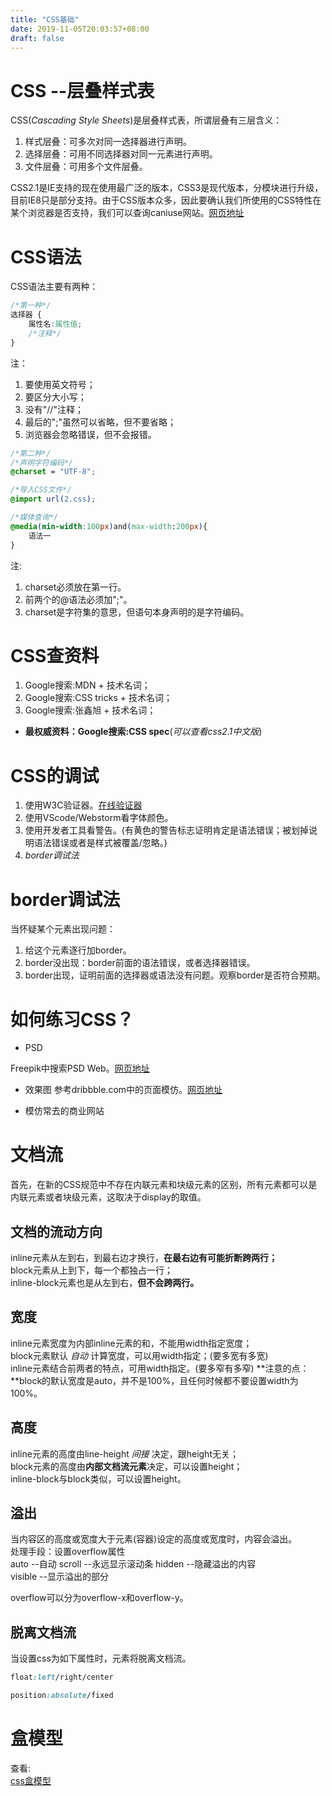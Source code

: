 ```yaml
---
title: "CSS基础"
date: 2019-11-05T20:03:57+08:00
draft: false
---
```


# CSS --层叠样式表
CSS(_Cascading Style Sheets_)是层叠样式表，所谓层叠有三层含义：  

1. 样式层叠：可多次对同一选择器进行声明。
2. 选择层叠：可用不同选择器对同一元素进行声明。
3. 文件层叠：可用多个文件层叠。

CSS2.1是IE支持的现在使用最广泛的版本，CSS3是现代版本，分模块进行升级，目前IE8只是部分支持。由于CSS版本众多，因此要确认我们所使用的CSS特性在某个浏览器是否支持，我们可以查询caniuse网站。[网页地址](https://caniuse.com/)

# CSS语法
CSS语法主要有两种：

~~~CSS
/*第一种*/
选择器 {
    属性名:属性值;
    /*注释*/
}
~~~
注：  
1. 要使用英文符号；
2. 要区分大小写；
3. 没有"//"注释；
4. 最后的";"虽然可以省略，但不要省略；
5. 浏览器会忽略错误，但不会报错。

~~~CSS
/*第二种*/
/*声明字符编码*/
@charset = "UTF-8"; 

/*导入CSS文件*/
@import url(2.css); 

/*媒体查询*/
@media(min-width:100px)and(max-width:200px){
    语法一
}  
~~~
注:  
1. charset必须放在第一行。
2. 前两个的@语法必须加";"。
3. charset是字符集的意思，但语句本身声明的是字符编码。

# CSS查资料
1. Google搜索:MDN + 技术名词；
2. Google搜索:CSS tricks + 技术名词；
3. Google搜索:张鑫旭 + 技术名词；
* **最权威资料：Google搜索:CSS spec**(_可以查看css2.1中文版_)

# CSS的调试
1. 使用W3C验证器。[在线验证器](https://jigsaw.w3.org/css-validator/)
2. 使用VScode/Webstorm看字体颜色。
3. 使用开发者工具看警告。(有黄色的警告标志证明肯定是语法错误；被划掉说明语法错误或者是样式被覆盖/忽略。)
4. _border调试法_

# border调试法

当怀疑某个元素出现问题：  

1. 给这个元素逐行加border。
2. border没出现：border前面的语法错误，或者选择器错误。
3. border出现，证明前面的选择器或语法没有问题。观察border是否符合预期。

# 如何练习CSS？
* PSD

Freepik中搜索PSD Web。[网页地址](https://www.freepik.com/search?query=web&type=psd)  

* 效果图
参考dribbble.com中的页面模仿。[网页地址](https://dribbble.com/)  

* 模仿常去的商业网站

# 文档流
首先，在新的CSS规范中不存在内联元素和块级元素的区别，所有元素都可以是内联元素或者块级元素，这取决于display的取值。

## 文档的流动方向
inline元素从左到右，到最右边才换行，**在最右边有可能折断跨两行；**  
block元素从上到下，每一个都独占一行；  
inline-block元素也是从左到右，**但不会跨两行。**

## 宽度
inline元素宽度为内部inline元素的和，不能用width指定宽度；  
block元素默认 _自动_ 计算宽度，可以用width指定；(要多宽有多宽)  
inline元素结合前两者的特点，可用width指定。(要多窄有多窄)
**注意的点：**block的默认宽度是auto，并不是100%，且任何时候都不要设置width为100%。

## 高度
inline元素的高度由line-height _间接_ 决定，跟height无关；  
block元素的高度由**内部文档流元素**决定，可以设置height；  
inline-block与block类似，可以设置height。

## 溢出
当内容区的高度或宽度大于元素(容器)设定的高度或宽度时，内容会溢出。  
处理手段：设置overflow属性  
auto --自动
scroll --永远显示滚动条
hidden --隐藏溢出的内容  
visible --显示溢出的部分  

overflow可以分为overflow-x和overflow-y。

## 脱离文档流
当设置css为如下属性时，元素将脱离文档流。

~~~CSS
float:left/right/center

position:absolute/fixed
~~~

# 盒模型
查看:  
[css盒模型](../css盒模型)

